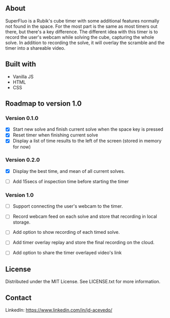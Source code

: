 ## About

SuperFluo is a Rubik's cube timer with some additional features normally not found in the space. For the most part is the same as most timers out there, but there's a key difference. The different idea with this timer is to record the user's webcam while solving the cube, capturing the whole solve. In addition to recording the solve, it will overlay the scramble and the timer into a shareable video. 

## Built with

- Vanilla JS
- HTML
- CSS

## Roadmap to version 1.0

### Version 0.1.0

- [x] Start new solve and finish current solve when the space key is pressed
- [x] Reset timer when finishing current solve
- [x] Display a list of time results to the left of the screen (stored in memory for now)

### Version 0.2.0

- [x] Display the best time, and mean of all current solves.
- [ ] Add 15secs of inspection time before starting the timer
 
 
### Version 1.0

- [ ] Support connecting the user's webcam to the timer.
- [ ] Record webcam feed on each solve and store that recording in local storage.
- [ ] Add option to show recording of each timed solve.
- [ ] Add timer overlay replay and store the final recording on the cloud.
- [ ] Add option to share the timer overlayed video's link


## License

Distributed under the MIT License. See LICENSE.txt for more information.

## Contact

LinkedIn: https://www.linkedin.com/in/jd-acevedo/





